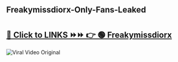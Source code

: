 
 ## Freakymissdiorx-Only-Fans-Leaked

# <h2><a href="https://clipsfans.com/Freakymissdiorx&ref=git">🔗 Click to LINKS ⏩⏩ 👉 🟢 Freakymissdiorx </a></h2>

<a href="https://clipsfans.com/Freakymissdiorx&ref=git" rel="nofollow" data-target="animated-image.originalLink"><img src="https://i.ibb.co.com/xMMVF88/686577567.gif" alt="Viral Video Original" style="max-width: 100%; display: inline-block;" data-target="animated-image.originalImage"></a>
